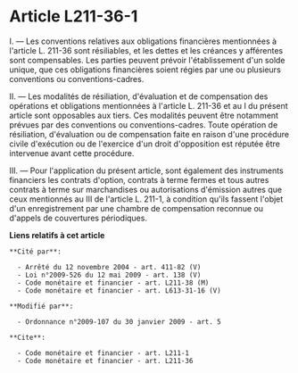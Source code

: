 # Article L211-36-1

I. ― Les conventions relatives aux obligations financières mentionnées à l'article L. 211-36 sont résiliables, et les dettes
et les créances y afférentes sont compensables. Les parties peuvent prévoir l'établissement d'un solde unique, que ces
obligations financières soient régies par une ou plusieurs conventions ou conventions-cadres. 

II. ― Les modalités de résiliation, d'évaluation et de compensation des opérations et obligations mentionnées à l'article L.
211-36 et au I du présent article sont opposables aux tiers. Ces modalités peuvent être notamment prévues par des conventions
ou conventions-cadres. Toute opération de résiliation, d'évaluation ou de compensation faite en raison d'une procédure civile
d'exécution ou de l'exercice d'un droit d'opposition est réputée être intervenue avant cette procédure. 

III. ― Pour l'application du présent article, sont également des instruments financiers les contrats d'option, contrats à
terme fermes et tous autres contrats à terme sur marchandises ou autorisations d'émission autres que ceux mentionnés au III
de l'article L. 211-1, à condition qu'ils fassent l'objet d'un enregistrement par une chambre de compensation reconnue ou
d'appels de couvertures périodiques.

**Liens relatifs à cet article**

	**Cité par**:

	  - Arrêté du 12 novembre 2004 - art. 411-82 (V)
	  - Loi n°2009-526 du 12 mai 2009 - art. 138 (V)
	  - Code monétaire et financier - art. L211-38 (M)
	  - Code monétaire et financier - art. L613-31-16 (V)

	**Modifié par**:

	  - Ordonnance n°2009-107 du 30 janvier 2009 - art. 5

	**Cite**:

	  - Code monétaire et financier - art. L211-1
	  - Code monétaire et financier - art. L211-36
